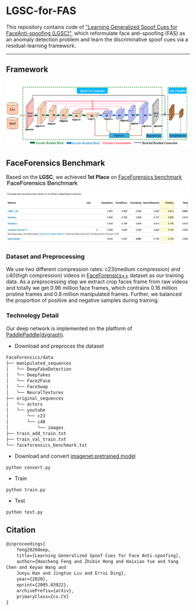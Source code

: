 # LGSC-for-FAS

This repository contains code of ["Learning Generalized Spoof Cues for FaceAnti-spoofing (LGSC)"](https://arxiv.org/abs/2005.03922),
which reformulate face anti-spoofing (FAS) as an anomaly detection problem and learn the discriminative spoof cues via a residual-learning framework.

___

## Framework
![LGSC-Framework](imgs/lgsc.png)

## FaceForensics Benchmark

Based on the **LGSC**, we achieved **1st Place** on [FaceForensics benchmark](http://kaldir.vc.in.tum.de/faceforensics_benchmark/)
![FaceforensicsBenchmark](imgs/ff.png)

### Dataset and Preprocessing
We use two different compression rates: c23(medium compression) and c40(high compression) videos in [FaceForensics++](http://www.niessnerlab.org/projects/roessler2019faceforensicspp.html)
dataset as our training data. As a preprocessing step we extract crop faces frame from raw videos and totally we get 0.96 million face frames,
which contrains 0.16 million pristine frames and 0.8 million manipulated frames. Further, we balanced the proportion of positive and negative 
samples during training.

### Technology Detail
Our deep network is implemented on the platform of [PaddlePaddle(dygraph)](https://paddlepaddle.org.cn).

+ Download and preproces the dataset
```
FaceForensics/data
├── manipulated_sequences
│   └── DeepFakeDetection
│   └── Deepfakes
│   └── Face2Face
│   └── FaceSwap
│   └── NeuralTextures
├── original_sequences
│   └── actors
│   └── youtube
│       └── c23
│       └── c40
│           └── images
├── train_add_train.txt
├── train_val_train.txt
└── faceforensics_benchmark.txt
```
+ Download and convert [imagenet pretrained model]('https://download.pytorch.org/models/resnet18-5c106cde.pth')
```
python convert.py
```
+ Train
```
python train.py
```
+ Test
```
python test.py
```

## Citation
```
@inproceedings{
    feng2020deep,
    title={Learning Generalized Spoof Cues for Face Anti-spoofing},
    author={Haocheng Feng and Zhibin Hong and Haixiao Yue and Yang Chen and Keyao Wang and 
    Junyu Han and Jingtuo Liu and Errui Ding},
    year={2020},
    eprint={2005.03922},
    archivePrefix={arXiv},
    primaryClass={cs.CV}
}
```